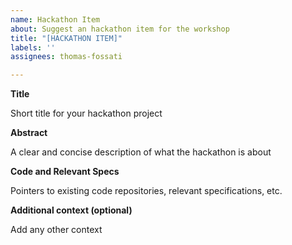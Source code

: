 ```yaml
---
name: Hackathon Item
about: Suggest an hackathon item for the workshop
title: "[HACKATHON ITEM]"
labels: ''
assignees: thomas-fossati

---
```


**Title**

Short title for your hackathon project

**Abstract**

A clear and concise description of what the hackathon is about

**Code and Relevant Specs**

Pointers to existing code repositories, relevant specifications, etc.

**Additional context (optional)**

Add any other context
